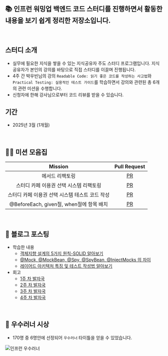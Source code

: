 ## 📚 인프런 워밍업 백엔드 코드 스터디를 진행하면서 활동한 내용을 보기 쉽게 정리한 저장소입니다.
<br>

## 스터디 소개
- 실무에 필요한 지식을 쌓을 수 있는 지식공유자 주도 스터디 프로그램입니다. 지식공유자가 본인의 강의를 바탕으로 직접 스터디를 이끌며 진행됩니다.
- 4주 간 박우빈님의 강의 `Readable Code: 읽기 좋은 코드를 작성하는 사고법`와 `Practical Testing: 실용적인 테스트 가이드`를 학습하면서 강의와 관련된 총 6개의 관련 미션을 수행합니다.
- 신청자에 한해 강사님으로부터 코드 리뷰를 받을 수 있습니다.

## 기간
- 2025년 3월 (1개월)
<br>

## 👨‍🏫 미션 모음집
|Mission|Pull Request|
|:-----:|:----------:|
|메서드 리팩토링|[PR](https://github.com/Jiihyun/readable-code/pull/1)|
|스터디 카페 이용권 선택 시스템 리팩토링|[PR](https://github.com/Jiihyun/readable-code/pull/2)|
|스터디 카페 이용권 선택 시스템 테스트 코드 작성|[PR](https://github.com/Jiihyun/readable-code/pull/3)|
|@BeforeEach, given절, when절에 항목 배치|[PR](https://github.com/Jiihyun/readable-code/pull/4)|
<br>

## 📝 블로그 포스팅
- 학습한 내용
  - [객체지향 설계의 5가지 원칙-SOLID 알아보기](https://jiihyunn.tistory.com/12)
  - [@Mock, @MockBean, @Spy, @SpyBean, @InjectMocks 의 차이](https://jiihyunn.tistory.com/14)
  - [레이어드 아키텍처 특징 및 테스트 작성법 알아보기](https://www.inflearn.com/blogs/10233)
- 회고
  - [1주 차 발자국](https://www.inflearn.com/blogs/9734)
  - [2주 차 발자국](https://www.inflearn.com/blogs/9835)
  - [3주 차 발자국](https://www.inflearn.com/blogs/10055)
  - [4주 차 발자국](https://www.inflearn.com/blogs/10320)
<br>

## 🏅 우수러너 시상
- 170명 중 6명안에 선정되어 `우수러너` 타이틀을 얻을 수 있었습니다.
  
![인프런 우수러너](https://github.com/user-attachments/assets/f71f1634-0397-4441-9ce9-b5338ad29f4a)

